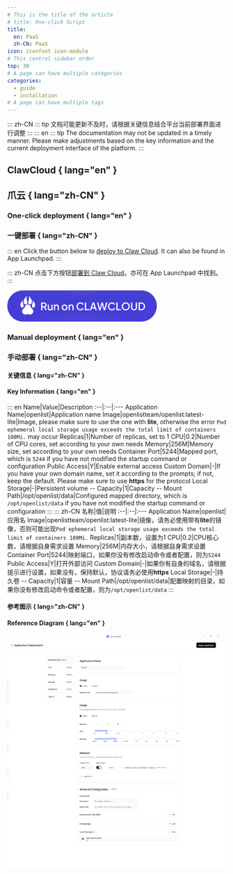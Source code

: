 ```yaml
---
# This is the title of the article
# title: One-click Script
title:
  en: PaaS
  zh-CN: PaaS
icon: iconfont icon-module
# This control sidebar order
top: 30
# A page can have multiple categories
categories:
  - guide
  - installation
# A page can have multiple tags
---
```


::: zh-CN
::: tip
文档可能更新不及时，请根据关键信息结合平台当前部署界面进行调整
:::
::: en
::: tip
The documentation may not be updated in a timely manner. Please make adjustments based on the key information and the current deployment interface of the platform.
:::

## ClawCloud { lang="en" }

## 爪云 { lang="zh-CN" }

### One-click deployment { lang="en" }

### 一键部署 { lang="zh-CN" }

::: en
Click the button below to [deploy to Claw Cloud](https://template.run.claw.cloud/?openapp=system-fastdeploy%3FtemplateName%3Dopenlist). It can also be found in App Launchpad.
:::

::: zh-CN
点击下方按钮[部署到 Claw Cloud](https://template.run.claw.cloud/?openapp=system-fastdeploy%3FtemplateName%3Dopenlist)。亦可在 App Launchpad 中找到。
:::

[![Run on CLAWCLOUD](/img/guide/installation/clawcloud-run.svg)](https://template.run.claw.cloud/?openapp=system-fastdeploy%3FtemplateName%3Dopenlist)

### Manual deployment { lang="en" }

### 手动部署 { lang="zh-CN" }

#### 关键信息 { lang="zh-CN" }

#### Key Information { lang="en" }

::: en
Name|Value|Description
:--|:--|:---
Application Name|openlist|Application name
Image|openlistteam/openlist:latest-lite|Image, please make sure to use the one with **lite**, otherwise the error `Pod ephemeral local storage usage exceeds the total limit of containers 100Mi.` may occur
Replicas|1|Number of replicas, set to 1
CPU|0.2|Number of CPU cores, set according to your own needs
Memory|256M|Memory size, set according to your own needs
Container Port|5244|Mapped port, which is `5244` if you have not modified the startup command or configuration
Public Access|Y|Enable external access
Custom Domain|-|If you have your own domain name, set it according to the prompts; if not, keep the default. Please make sure to use **https** for the protocol
Local Storage|-|Persistent volume
-- Capacity|1|Capacity
-- Mount Path|/opt/openlist/data|Configured mapped directory, which is `/opt/openlist/data` if you have not modified the startup command or configuration
:::
::: zh-CN
名称|值|说明
:--|:--|:---
Application Name|openlist|应用名
Image|openlistteam/openlist:latest-lite|镜像，请务必使用带有**lite**的镜像，否则可能出现`Pod ephemeral local storage usage exceeds the total limit of containers 100Mi.`
Replicas|1|副本数，设置为1
CPU|0.2|CPU核心数，请根据自身需求设置
Memory|256M|内存大小，请根据自身需求设置
Container Port|5244|映射端口，如果你没有修改启动命令或者配置，则为`5244`
Public Access|Y|打开外部访问
Custom Domain|-|如果你有自身的域名，请根据提示进行设置，如果没有，保持默认，协议请务必使用**https**
Local Storage|-|持久卷
-- Capacity|1|容量
-- Mount Path|/opt/openlist/data|配置映射的目录，如果你没有修改启动命令或者配置，则为`/opt/openlist/data`
:::

#### 参考图示 { lang="zh-CN" }

#### Reference Diagram { lang="en" }

![](/img/guide/installation/clawcloud-01.png)

<!--
::: en
N/A
For specific usage, please refer to the `README.md` in the corresponding repository.

:::
::: zh-CN
N/A
具体用法请参考对应仓库中的`README.md`。
:::

## Claw Cloud Run { lang="en" }
## Claw Cloud Run { lang="zh-CN" }
::: en
[https://console.run.claw.cloud/signin](https://console.run.claw.cloud/signin?link=UTMO60WWUZKY)
:::
::: zh-CN
[https://console.run.claw.cloud/signin](https://console.run.claw.cloud/signin?link=UTMO60WWUZKY)
:::

## **Koyeb** { lang="en" }
## **Koyeb** { lang="zh-CN" }
::: en
https://github.com/alist-org/alist-koyeb
:::
::: zh-CN
https://github.com/alist-org/alist-koyeb
:::

## **Render** { lang="en" }
## **Render** { lang="zh-CN" }
::: en
https://github.com/alist-org/alist-render
:::
::: zh-CN
https://github.com/alist-org/alist-render
:::

### **Heroku** { lang="en" }
## **Heroku** { lang="zh-CN" }
::: en
https://github.com/alist-org/alist-heroku-postgres
:::
::: zh-CN
https://github.com/alist-org/alist-heroku-postgres
:::

### **Sealos** { lang="en" }
## **Sealos** { lang="zh-CN" }
::: en
[![](https://raw.githubusercontent.com/labring-actions/templates/main/Deploy-on-Sealos.svg)](https://cloud.sealos.io/?openapp=system-template%3FtemplateName%3Dalist)
:::
::: zh-CN
[![](https://raw.githubusercontent.com/labring-actions/templates/main/Deploy-on-Sealos.svg)](https://cloud.sealos.io/?openapp=system-template%3FtemplateName%3Dalist)
:::
-->
